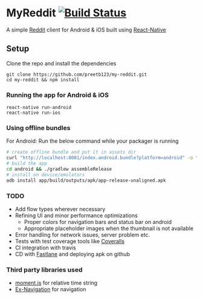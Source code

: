 # MyReddit [![Build Status](https://travis-ci.org/preetb123/my-reddit.svg?branch=master)](https://travis-ci.org/preetb123/my-reddit)
A simple [Reddit](https://www.reddit.com/) client for Android & iOS built using [React-Native](http://facebook.github.io/react-native/)

## Setup
Clone the repo and install the dependencies
```
git clone https://github.com/preetb123/my-reddit.git
cd my-reddit && npm install
```

### Running the app for Android & iOS
``` 
react-native run-android
react-native run-ios
```

### Using offline bundles
For Android: Run the below command while your packager is running
```sh
# create offline bundle and put it in assets dir 
curl "http://localhost:8081/index.android.bundle?platform=android" -o "android/app/src/main/assets/index.android.bundle"
# build the app
cd android && ./gradlew assembleRelease
# install on device/emulators
adb install app/build/outputs/apk/app-release-unaligned.apk
```
### TODO
- Add flow types wherever necessary
- Refining UI and minor performance optimizations
  - Proper colors for navigation bars and status bar on android
  - Appropriate placeholder images when the thumbnail is not available
- Error handling for network issues, server problem etc. 
- Tests with test coverage tools like [Coveralls](https://coveralls.io/)
- CI integration with travis
- CD with [Fastlane](https://fastlane.tools/) and deploying apk on github

### Third party libraries used
- [moment.js](http://momentjs.com/) for relative time string
- [Ex-Navigation](https://github.com/exponentjs/ex-navigation) for navigation
